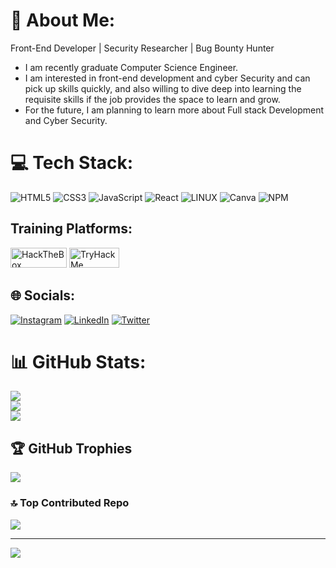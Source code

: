 # 💫 About Me:
Front-End Developer | Security Researcher | Bug Bounty Hunter

<ul>
<li>I am recently graduate Computer Science Engineer.</li>
<li>I am interested in front-end development and cyber Security and can pick up skills quickly, and also willing to dive deep into learning the requisite skills if the job provides the space to learn and grow.</li>
<li> For the future, I am planning to learn more about Full stack Development and Cyber Security.
</ul>


# 💻 Tech Stack:
![HTML5](https://img.shields.io/badge/html5-%23E34F26.svg?style=flat&logo=html5&logoColor=white) ![CSS3](https://img.shields.io/badge/css3-%231572B6.svg?style=flat&logo=css3&logoColor=white) ![JavaScript](https://img.shields.io/badge/javascript-%23323330.svg?style=flat&logo=javascript&logoColor=%23F7DF1E) ![React](https://img.shields.io/badge/react-%2320232a.svg?style=flat&logo=react&logoColor=%2361DAFB) ![LINUX](https://img.shields.io/badge/Linux-FCC624?style=flat&logo=linux&logoColor=black) ![Canva](https://img.shields.io/badge/Canva-%2300C4CC.svg?style=flat&logo=Canva&logoColor=white) ![NPM](https://img.shields.io/badge/NPM-%23000000.svg?style=flat&logo=npm&logoColor=white)


## Training Platforms:

<a href="https://www.hackthebox.com/profile/392420" target=_blank><img src="https://www.hackthebox.com/images/htb_socialmedia_cover.png" width="90" height="32" alt="HackTheBox"></a>
<a href="https://tryhackme.com/p/karthikgohul" target=_blank><img src="https://encrypted-tbn0.gstatic.com/images?q=tbn:ANd9GcQTDKkpuzKU1dF37xbXaEUZ0ZaIDpI-Q8kvpOH3doRnnpldWCbwFiYlHnFXe414ZMndfoA&usqp=CAU" width="80" height="32" alt="TryHackMe"></a>

## 🌐 Socials:
[![Instagram](https://img.shields.io/badge/Instagram-%23E4405F.svg?logo=Instagram&logoColor=white)](https://instagram.com/karthik_gohul) [![LinkedIn](https://img.shields.io/badge/LinkedIn-%230077B5.svg?logo=linkedin&logoColor=white)](https://linkedin.com/in/karthikgohul-anandhakumar) [![Twitter](https://img.shields.io/badge/Twitter-%231DA1F2.svg?logo=Twitter&logoColor=white)](https://twitter.com/Karthik_Gohul) 


# 📊 GitHub Stats:
![](https://github-readme-stats.vercel.app/api?username=karthikgohul&theme=radical&hide_border=false&include_all_commits=true&count_private=true)<br/>
![](https://github-readme-streak-stats.herokuapp.com/?user=karthikgohul&theme=radical&hide_border=false)<br/>
![](https://github-readme-stats.vercel.app/api/top-langs/?username=karthikgohul&theme=radical&hide_border=false&include_all_commits=true&count_private=true&layout=compact)

## 🏆 GitHub Trophies
![](https://github-profile-trophy.vercel.app/?username=karthikgohul&theme=radical&no-frame=true&no-bg=false&margin-w=4)

### 🔝 Top Contributed Repo
![](https://github-contributor-stats.vercel.app/api?username=karthikgohul&limit=5&theme=dark&combine_all_yearly_contributions=true)

---
[![](https://visitcount.itsvg.in/api?id=karthikgohul&icon=0&color=0)](https://visitcount.itsvg.in)

<!-- Proudly created with GPRM ( https://gprm.itsvg.in ) -->
